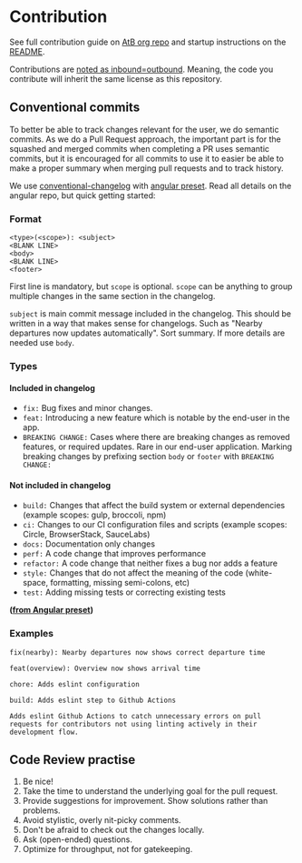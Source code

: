 # Contribution

See full contribution guide on [AtB org repo](https://github.com/AtB-AS/org/blob/master/CONTRIBUTING.md) and
startup instructions on the [README](./README.md#getting-started).

Contributions are [noted as inbound=outbound](https://docs.github.com/en/free-pro-team@latest/github/site-policy/github-terms-of-service#6-contributions-under-repository-license). Meaning, the code you contribute will inherit the same license as this repository.

## Conventional commits

To better be able to track changes relevant for the user, we do semantic commits. As we do a Pull Request approach, the important part is for the squashed and merged commits when completing a PR uses semantic commits, but it is encouraged for all commits to use it to easier be able to make a proper summary when merging pull requests and to track history.

We use [conventional-changelog](https://www.conventionalcommits.org/en/v1.0.0-beta.4/#summary) with [angular preset](https://github.com/angular/angular/blob/master/CONTRIBUTING.md#-commit-message-guidelines). Read all details on the angular repo, but quick getting started:

### Format

```
<type>(<scope>): <subject>
<BLANK LINE>
<body>
<BLANK LINE>
<footer>
```

First line is mandatory, but `scope` is optional. `scope` can be anything to group multiple changes in the same section in the changelog.

`subject` is main commit message included in the changelog. This should be written in a way that makes sense for changelogs. Such as "Nearby departures now updates automatically". Sort summary. If more details are needed use `body`.

### Types

#### Included in changelog

- `fix:` Bug fixes and minor changes.
- `feat:` Introducing a new feature which is notable by the end-user in the app.
- `BREAKING CHANGE:` Cases where there are breaking changes as removed features, or required updates. Rare in our end-user application. Marking breaking changes by prefixing section `body` or `footer` with `BREAKING CHANGE:`

#### Not included in changelog

- `build:` Changes that affect the build system or external dependencies (example scopes: gulp, broccoli, npm)
- `ci:` Changes to our CI configuration files and scripts (example scopes: Circle, BrowserStack, SauceLabs)
- `docs:` Documentation only changes
- `perf:` A code change that improves performance
- `refactor:` A code change that neither fixes a bug nor adds a feature
- `style:` Changes that do not affect the meaning of the code (white-space, formatting, missing semi-colons, etc)
- `test:` Adding missing tests or correcting existing tests

**([from Angular preset](https://github.com/angular/angular/blob/master/CONTRIBUTING.md#type))**

### Examples

```
fix(nearby): Nearby departures now shows correct departure time
```

```
feat(overview): Overview now shows arrival time
```

```
chore: Adds eslint configuration
```

```
build: Adds eslint step to Github Actions

Adds eslint Github Actions to catch unnecessary errors on pull requests for contributors not using linting actively in their development flow.
```

## Code Review practise

1. Be nice!
2. Take the time to understand the underlying goal for the pull request.
3. Provide suggestions for improvement. Show solutions rather than problems.
4. Avoid stylistic, overly nit-picky comments.
5. Don't be afraid to check out the changes locally.
6. Ask (open-ended) questions.
7. Optimize for throughput, not for gatekeeping.
